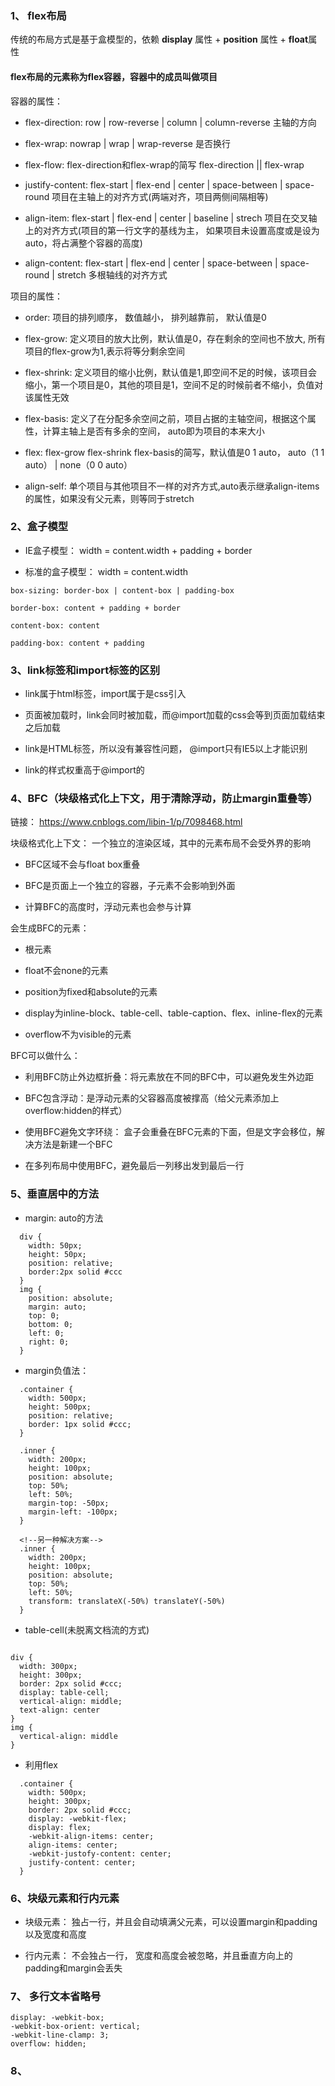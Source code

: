 ### 1、 flex布局

传统的布局方式是基于盒模型的，依赖 **display** 属性 + **position** 属性 + **float**属性

#### flex布局的元素称为flex容器，容器中的成员叫做项目

容器的属性： 

* flex-direction: row | row-reverse | column | column-reverse 主轴的方向

* flex-wrap: nowrap | wrap | wrap-reverse 是否换行

* flex-flow: flex-direction和flex-wrap的简写 flex-direction || flex-wrap

* justify-content: flex-start | flex-end | center | space-between | space-round 项目在主轴上的对齐方式(两端对齐，项目两侧间隔相等)

* align-item: flex-start | flex-end | center | baseline | strech 项目在交叉轴上的对齐方式(项目的第一行文字的基线为主， 如果项目未设置高度或是设为auto，将占满整个容器的高度)

* align-content: flex-start | flex-end | center | space-between | space-round | stretch 多根轴线的对齐方式

项目的属性： 

* order: 项目的排列顺序， 数值越小， 排列越靠前， 默认值是0

* flex-grow: 定义项目的放大比例，默认值是0，存在剩余的空间也不放大, 所有项目的flex-grow为1,表示将等分剩余空间

* flex-shrink: 定义项目的缩小比例，默认值是1,即空间不足的时候，该项目会缩小，第一个项目是0，其他的项目是1，空间不足的时候前者不缩小，负值对该属性无效
 
* flex-basis: 定义了在分配多余空间之前，项目占据的主轴空间，根据这个属性，计算主轴上是否有多余的空间， auto即为项目的本来大小

* flex: flex-grow flex-shrink flex-basis的简写，默认值是0 1 auto， auto（1 1 auto） | none（0 0 auto）

* align-self: 单个项目与其他项目不一样的对齐方式,auto表示继承align-items的属性，如果没有父元素，则等同于stretch

### 2、盒子模型

* IE盒子模型： width = content.width + padding + border

* 标准的盒子模型： width = content.width 

```
box-sizing: border-box | content-box | padding-box

border-box: content + padding + border

content-box: content

padding-box: content + padding
```

### 3、link标签和import标签的区别

* link属于html标签，import属于是css引入

* 页面被加载时，link会同时被加载，而@import加载的css会等到页面加载结束之后加载

* link是HTML标签，所以没有兼容性问题， @import只有IE5以上才能识别

* link的样式权重高于@import的


### 4、BFC（块级格式化上下文，用于清除浮动，防止margin重叠等）
链接： https://www.cnblogs.com/libin-1/p/7098468.html

块级格式化上下文： 一个独立的渲染区域，其中的元素布局不会受外界的影响

* BFC区域不会与float box重叠

* BFC是页面上一个独立的容器，子元素不会影响到外面

* 计算BFC的高度时，浮动元素也会参与计算

会生成BFC的元素：

* 根元素

* float不会none的元素

* position为fixed和absolute的元素

* display为inline-block、table-cell、table-caption、flex、inline-flex的元素

* overflow不为visible的元素

BFC可以做什么：

* 利用BFC防止外边框折叠：将元素放在不同的BFC中，可以避免发生外边距

* BFC包含浮动：是浮动元素的父容器高度被撑高（给父元素添加上overflow:hidden的样式）

* 使用BFC避免文字环绕： 盒子会重叠在BFC元素的下面，但是文字会移位，解决方法是新建一个BFC

* 在多列布局中使用BFC，避免最后一列移出发到最后一行

### 5、垂直居中的方法

* margin: auto的方法

```
  div {
    width: 50px;
    height: 50px;
    position: relative;
    border:2px solid #ccc
  }
  img {
    position: absolute;
    margin: auto;
    top: 0;
    bottom: 0;
    left: 0;
    right: 0;
  }
```

* margin负值法：

```
  .container {
    width: 500px;
    height: 500px;
    position: relative;
    border: 1px solid #ccc;
  }

  .inner {
    width: 200px;
    height: 100px;
    position: absolute;
    top: 50%;
    left: 50%;
    margin-top: -50px;
    margin-left: -100px;
  }
  
  <!--另一种解决方案-->
  .inner {
    width: 200px;
    height: 100px;
    position: absolute;
    top: 50%;
    left: 50%;
    transform: translateX(-50%) translateY(-50%)
  }
```

* table-cell(未脱离文档流的方式)

```

div {
  width: 300px;
  height: 300px;
  border: 2px solid #ccc;
  display: table-cell;
  vertical-align: middle;
  text-align: center
}
img {
  vertical-align: middle
}
```

* 利用flex

```
  .container {
    width: 500px;
    height: 300px;
    border: 2px solid #ccc;
    display: -webkit-flex;
    display: flex;
    -webkit-align-items: center;
    align-items: center;
    -webkit-justofy-content: center;
    justify-content: center;
  }
```

### 6、块级元素和行内元素

* 块级元素： 独占一行，并且会自动填满父元素，可以设置margin和padding以及宽度和高度

* 行内元素： 不会独占一行， 宽度和高度会被忽略，并且垂直方向上的padding和margin会丢失

### 7、 多行文本省略号

```
display: -webkit-box;
-webkit-box-orient: vertical;
-webkit-line-clamp: 3;
overflow: hidden;
```

### 8、 